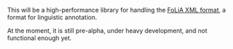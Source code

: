 This will be a high-performance library for handling the [FoLiA XML format](https://proycon.github.io/folia), a format for linguistic annotation.

At the moment, it is  still pre-alpha, under heavy development, and not functional enough yet.
